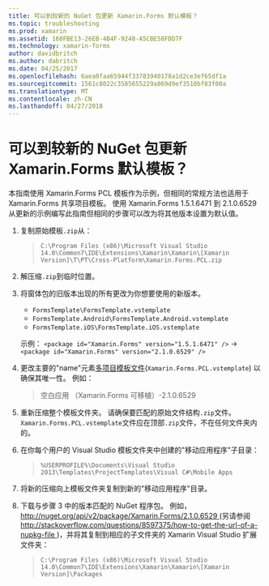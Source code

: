 ```yaml
---
title: 可以到较新的 NuGet 包更新 Xamarin.Forms 默认模板？
ms.topic: troubleshooting
ms.prod: xamarin
ms.assetid: 160FBE13-26EB-4B4F-9248-A5CBE58FDD7F
ms.technology: xamarin-forms
author: davidbritch
ms.author: dabritch
ms.date: 04/25/2017
ms.openlocfilehash: 6aea0faa65944f33783940178a1d2ce3ef65df1a
ms.sourcegitcommit: 1561c8022c3585655229a869d9ef3510bf83f00a
ms.translationtype: MT
ms.contentlocale: zh-CN
ms.lasthandoff: 04/27/2018
---
```

# <a name="can-i-update-the-xamarinforms-default-template-to-a-newer-nuget-package"></a>可以到较新的 NuGet 包更新 Xamarin.Forms 默认模板？

本指南使用 Xamarin.Forms PCL 模板作为示例，但相同的常规方法也适用于 Xamarin.Forms 共享项目模板。 使用 Xamarin.Forms 1.5.1.6471 到 2.1.0.6529 从更新的示例编写此指南但相同的步骤可以改为将其他版本设置为默认值。

1.  复制原始模板`.zip`从：

    > `C:\Program Files (x86)\Microsoft Visual Studio 14.0\Common7\IDE\Extensions\Xamarin\Xamarin\[Xamarin Version]\T\PT\Cross-Platform\Xamarin.Forms.PCL.zip`

2.  解压缩`.zip`到临时位置。

3.  将窗体包的旧版本出现的所有更改为你想要使用的新版本。
    *   `FormsTemplate\FormsTemplate.vstemplate`
    *   `FormsTemplate.Android\FormsTemplate.Android.vstemplate`
    *   `FormsTemplate.iOS\FormsTemplate.iOS.vstemplate`

    示例： `<package id="Xamarin.Forms" version="1.5.1.6471" />` -> `<package id="Xamarin.Forms" version="2.1.0.6529" />`

4.  更改主要的"name"元素[多项目模板文件](http://msdn.microsoft.com/library/ms185308.aspx)(`Xamarin.Forms.PCL.vstemplate`) 以确保其唯一性。 例如：
    > <Name>空白应用 （Xamarin.Forms 可移植）-2.1.0.6529</Name>

5.  重新压缩整个模板文件夹。 请确保要匹配的原始文件结构`.zip`文件。 `Xamarin.Forms.PCL.vstemplate`文件应在顶部`.zip`文件，不在任何文件夹内的。

6.  在你每个用户的 Visual Studio 模板文件夹中创建的"移动应用程序"子目录：
    > `%USERPROFILE%\Documents\Visual Studio 2013\Templates\ProjectTemplates\Visual C#\Mobile Apps`

7.  将新的压缩向上模板文件夹复制到新的"移动应用程序"目录。

8.  下载与步骤 3 中的版本匹配的 NuGet 程序包。 例如， [ http://nuget.org/api/v2/package/Xamarin.Forms/2.1.0.6529 ](http://nuget.org/api/v2/package/Xamarin.Forms/2.1.0.6529) (另请参阅[ http://stackoverflow.com/questions/8597375/how-to-get-the-url-of-a-nupkg-file ](http://stackoverflow.com/questions/8597375/how-to-get-the-url-of-a-nupkg-file))，并将其复制到相应的子文件夹的 Xamarin Visual Studio 扩展文件夹：
    > `C:\Program Files (x86)\Microsoft Visual Studio 14.0\Common7\IDE\Extensions\Xamarin\Xamarin\[Xamarin Version]\Packages`
